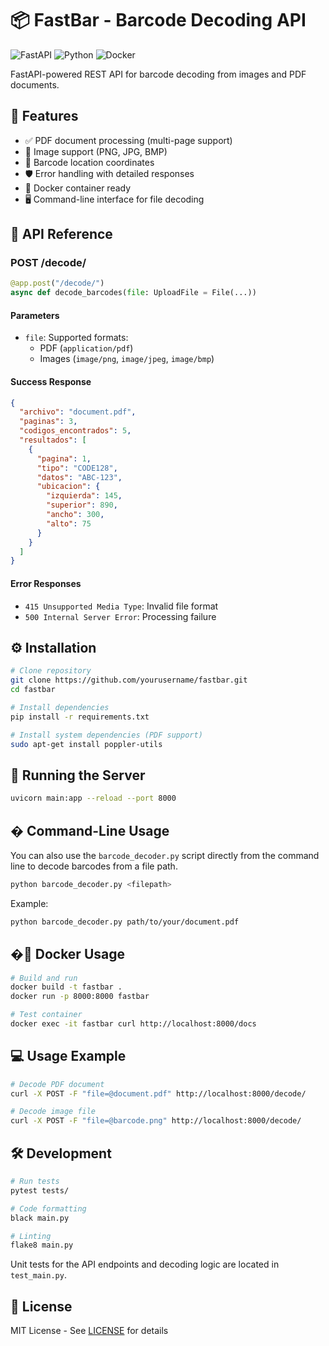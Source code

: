 # 📦 FastBar - Barcode Decoding API

![FastAPI](https://img.shields.io/badge/FastAPI-005571?style=flat&logo=fastapi)
![Python](https://img.shields.io/badge/python-3.10+-blue.svg)
![Docker](https://img.shields.io/badge/docker-%20✓-blue)

FastAPI-powered REST API for barcode decoding from images and PDF documents.

## 🚀 Features
- ✅ PDF document processing (multi-page support)
- 📸 Image support (PNG, JPG, BMP)
- 📍 Barcode location coordinates
- 🛡️ Error handling with detailed responses
- 🐳 Docker container ready
- 🖥️ Command-line interface for file decoding

## 🔌 API Reference

### POST /decode/
```python
@app.post("/decode/")
async def decode_barcodes(file: UploadFile = File(...))
```

#### Parameters
- `file`: Supported formats:
  - PDF (`application/pdf`)
  - Images (`image/png`, `image/jpeg`, `image/bmp`)

#### Success Response
```json
{
  "archivo": "document.pdf",
  "paginas": 3,
  "codigos_encontrados": 5,
  "resultados": [
    {
      "pagina": 1,
      "tipo": "CODE128",
      "datos": "ABC-123",
      "ubicacion": {
        "izquierda": 145,
        "superior": 890,
        "ancho": 300,
        "alto": 75
      }
    }
  ]
}
```

#### Error Responses
- `415 Unsupported Media Type`: Invalid file format
- `500 Internal Server Error`: Processing failure

## ⚙️ Installation

```bash
# Clone repository
git clone https://github.com/yourusername/fastbar.git
cd fastbar

# Install dependencies
pip install -r requirements.txt

# Install system dependencies (PDF support)
sudo apt-get install poppler-utils
```

## 🏃 Running the Server

```bash
uvicorn main:app --reload --port 8000
```

## �️ Command-Line Usage

You can also use the `barcode_decoder.py` script directly from the command line to decode barcodes from a file path.

```bash
python barcode_decoder.py <filepath>
```

Example:

```bash
python barcode_decoder.py path/to/your/document.pdf
```

## �🐳 Docker Usage

```bash
# Build and run
docker build -t fastbar .
docker run -p 8000:8000 fastbar

# Test container
docker exec -it fastbar curl http://localhost:8000/docs
```

## 💻 Usage Example

```bash
# Decode PDF document
curl -X POST -F "file=@document.pdf" http://localhost:8000/decode/

# Decode image file
curl -X POST -F "file=@barcode.png" http://localhost:8000/decode/
```

## 🛠️ Development

```bash
# Run tests
pytest tests/

# Code formatting
black main.py

# Linting
flake8 main.py
```

Unit tests for the API endpoints and decoding logic are located in `test_main.py`.

## 📄 License
MIT License - See [LICENSE](LICENSE) for details
